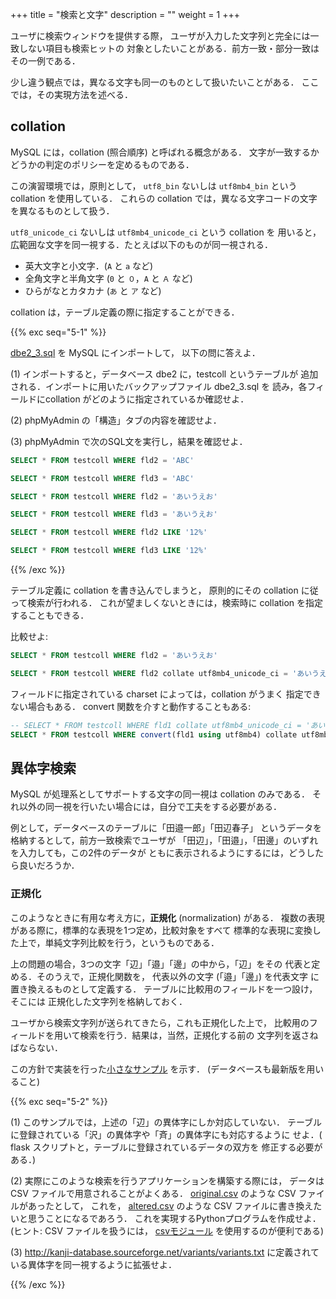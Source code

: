 +++
title = "検索と文字"
description = ""
weight = 1
+++

ユーザに検索ウィンドウを提供する際，
ユーザが入力した文字列と完全には一致しない項目も検索ヒットの
対象としたいことがある．前方一致・部分一致はその一例である．

少し違う観点では，異なる文字も同一のものとして扱いたいことがある．
ここでは，その実現方法を述べる．

## collation

MySQL には，collation (照合順序) と呼ばれる概念がある．
文字が一致するかどうかの判定のポリシーを定めるものである．

この演習環境では，原則として，
`utf8_bin` ないしは `utf8mb4_bin` という collation を使用している．
これらの collation では，異なる文字コードの文字を異なるものとして扱う．

`utf8_unicode_ci` ないしは `utf8mb4_unicode_ci` という collation を
用いると，広範囲な文字を同一視する．たとえば以下のものが同一視される．

* 英大文字と小文字．(`A` と `a` など)
* 全角文字と半角文字 (`0` と `０`，`A` と `Ａ` など)
* ひらがなとカタカナ (`あ` と `ア` など)

collation は，テーブル定義の際に指定することができる．

{{% exc seq="5-1" %}}

<a href="dbe2_3.sql" download>dbe2_3.sql</a> を MySQL にインポートして，
以下の問に答えよ．

(1) インポートすると，データベース dbe2 に，testcoll というテーブルが
追加される．インポートに用いたバックアップファイル dbe2_3.sql を
読み，各フィールドにcollation がどのように指定されているか確認せよ．

(2) phpMyAdmin の「構造」タブの内容を確認せよ．

(3) phpMyAdmin で次のSQL文を実行し，結果を確認せよ．

```sql
SELECT * FROM testcoll WHERE fld2 = 'ABC'
```

```sql
SELECT * FROM testcoll WHERE fld3 = 'ABC'
```

```sql
SELECT * FROM testcoll WHERE fld2 = 'あいうえお'
```

```sql
SELECT * FROM testcoll WHERE fld3 = 'あいうえお'
```

```sql
SELECT * FROM testcoll WHERE fld2 LIKE '12%'
```

```sql
SELECT * FROM testcoll WHERE fld3 LIKE '12%'
```

{{% /exc %}}

テーブル定義に collation を書き込んでしまうと，
原則的にその collation に従って検索が行われる．
これが望ましくないときには，検索時に collation を指定することもできる．

比較せよ:

```sql
SELECT * FROM testcoll WHERE fld2 = 'あいうえお'
```

```sql
SELECT * FROM testcoll WHERE fld2 collate utf8mb4_unicode_ci = 'あいうえお'
```

フィールドに指定されている charset によっては，collation がうまく
指定できない場合もある． convert 関数を介すと動作することもある:

```sql
-- SELECT * FROM testcoll WHERE fld1 collate utf8mb4_unicode_ci = 'あいうえお' -- これはエラー
SELECT * FROM testcoll WHERE convert(fld1 using utf8mb4) collate utf8mb4_unicode_ci = 'あいうえお'
```

## 異体字検索

MySQL が処理系としてサポートする文字の同一視は collation のみである．
それ以外の同一視を行いたい場合には，自分で工夫をする必要がある．

例として，データベースのテーブルに「田邉一郎」「田辺春子」
というデータを格納するとして，前方一致検索でユーザが
「田辺」，「田邉」，「田邊」のいずれを入力しても，この2件のデータが
ともに表示されるようにするには，どうしたら良いだろうか．

### 正規化

このようなときに有用な考え方に，__正規化__ (normalization) がある．
複数の表現がある際に，標準的な表現を1つ定め，比較対象をすべて
標準的な表現に変換した上で，単純文字列比較を行う，というものである．

上の問題の場合，3つの文字「辺」「邉」「邊」の中から，「辺」をその
代表と定める．そのうえで，正規化関数を，
代表以外の文字 (「邉」「邊」) を代表文字
に置き換えるものとして定義する．
テーブルに比較用のフィールドを一つ設け，そこには
正規化した文字列を格納しておく．

ユーザから検索文字列が送られてきたら，これも正規化した上で，
比較用のフィールドを用いて検索を行う．結果は，当然，正規化する前の
文字列を返さねばならない．

この方針で実装を行った[小さなサンプル](itaiji.zip) を示す．
(データベースも最新版を用いること)

{{% exc seq="5-2" %}}

(1) このサンプルでは，上述の「辺」の異体字にしか対応していない．
テーブルに登録されている「沢」の異体字や「斉」の異体字にも対応するように
せよ．( flask スクリプトと，テーブルに登録されているデータの双方を
修正する必要がある．)

(2)
実際にこのような検索を行うアプリケーションを構築する際には，
データは CSV ファイルで用意されることがよくある．
[original.csv](original.csv) のような CSV ファイルがあったとして，
これを， [altered.csv](altered.csv) のような 
CSV ファイルに書き換えたいと思うことになるであろう．
これを実現するPythonプログラムを作成せよ．
(ヒント: CSV ファイルを扱うには，
[csvモジュール](https://docs.python.org/ja/3/library/csv.html)
を使用するのが便利である)

(3)
http://kanji-database.sourceforge.net/variants/variants.txt
に定義されている異体字を同一視するように拡張せよ．



{{% /exc %}}






